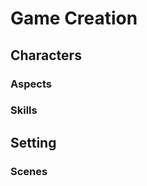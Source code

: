 # Game Creation

<!-- Mention that you want to build characters at the same time as figuring
out the setting. -->

## Characters

### Aspects

### Skills

## Setting

### Scenes

<!-- Mention that every scene has aspects, even if not explicit. -->
